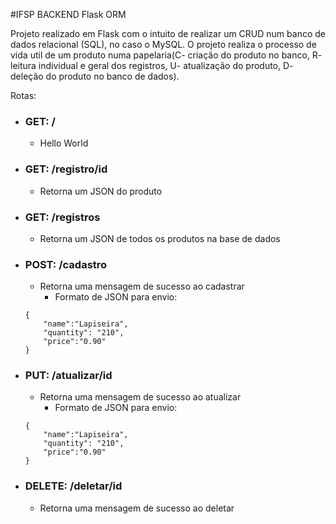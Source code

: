 #IFSP BACKEND Flask ORM

Projeto realizado em Flask com o intuito de realizar um CRUD num banco de dados relacional (SQL), no caso o MySQL. O projeto realiza o processo de vida util de um produto numa papelaria(C- criação do produto no banco, R- leitura individual e geral dos registros, U- atualização do produto, D- deleção do produto no banco de dados).

Rotas:
- ### GET: /
    - Hello World

- ### GET: /registro/id
    - Retorna um JSON do produto

- ### GET: /registros
    - Retorna um JSON de todos os produtos na base de dados

- ### POST: /cadastro
    - Retorna uma mensagem de sucesso ao cadastrar 
        - Formato de JSON para envio:
    ```
    {
        "name":"Lapiseira",
        "quantity": "210",
        "price":"0.90"
    }
    ```

- ### PUT: /atualizar/id
    - Retorna uma mensagem de sucesso ao atualizar 
        - Formato de JSON para envio:
    ```
    {
        "name":"Lapiseira",
        "quantity": "210",
        "price":"0.90"
    }
    ```


- ### DELETE: /deletar/id
    - Retorna uma mensagem de sucesso ao deletar